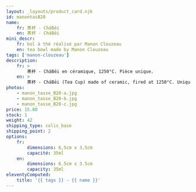 ```yaml
---
layout: _layouts/product_card.njk
id: manontasB20
name:
    fr: 茶杯 - CháBēi
    en: 茶杯 - CháBēi
mini_descr:
    fr: bol à thé réalisé par Manon Clouzeau
    en: tea bowl made by Manon Clouzeau
tags: ['manon-clouzeau']
description: 
    fr: >
        茶杯 - CháBēi en céramique, 1250°C. Pièce unique.
    en: >
        茶杯 - CháBēi (Tea Cup) made of ceramic, fired at 1250°C. Unique piece.
photos:
    - manon_tasse_B20-a.jpg
    - manon_tasse_B20-b.jpg
    - manon_tasse_B20-c.jpg
price: 15.00
stock: 1
weight: 42
shipping_type: colis_base
shipping_point: 2
options:
    fr:
        dimensions: 6,5cm x 3,5cm
        capacité: 35ml
    en:
        dimensions: 6.5cm x 3.5cm
        capacity: 35ml
eleventyComputed:
    title: '{{ tags }} - {{ name }}'
---
```

